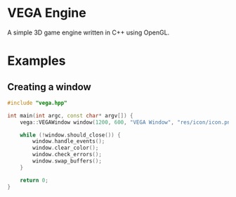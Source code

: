# VEGA Engine
A simple 3D game engine written in C++ using OpenGL.

# Examples
## Creating a window
```c++
#include "vega.hpp"

int main(int argc, const char* argv[]) {
    vega::VEGAWindow window(1200, 600, "VEGA Window", "res/icon/icon.png", vega::VEGAColor(0.0f, 0.0f, 0.0f), false, false, true, true);

    while (!window.should_close()) {
        window.handle_events();
        window.clear_color();
        window.check_errors();
        window.swap_buffers();
    }

    return 0;
}
```
